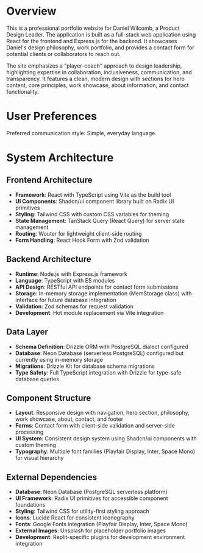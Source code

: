 # Overview

This is a professional portfolio website for Daniel Wilcomb, a Product Design Leader. The application is built as a full-stack web application using React for the frontend and Express.js for the backend. It showcases Daniel's design philosophy, work portfolio, and provides a contact form for potential clients or collaborators to reach out.

The site emphasizes a "player-coach" approach to design leadership, highlighting expertise in collaboration, inclusiveness, communication, and transparency. It features a clean, modern design with sections for hero content, core principles, work showcase, about information, and contact functionality.

# User Preferences

Preferred communication style: Simple, everyday language.

# System Architecture

## Frontend Architecture
- **Framework**: React with TypeScript using Vite as the build tool
- **UI Components**: Shadcn/ui component library built on Radix UI primitives
- **Styling**: Tailwind CSS with custom CSS variables for theming
- **State Management**: TanStack Query (React Query) for server state management
- **Routing**: Wouter for lightweight client-side routing
- **Form Handling**: React Hook Form with Zod validation

## Backend Architecture  
- **Runtime**: Node.js with Express.js framework
- **Language**: TypeScript with ES modules
- **API Design**: RESTful API endpoints for contact form submissions
- **Storage**: In-memory storage implementation (MemStorage class) with interface for future database integration
- **Validation**: Zod schemas for request validation
- **Development**: Hot module replacement via Vite integration

## Data Layer
- **Schema Definition**: Drizzle ORM with PostgreSQL dialect configured
- **Database**: Neon Database (serverless PostgreSQL) configured but currently using in-memory storage
- **Migrations**: Drizzle Kit for database schema migrations
- **Type Safety**: Full TypeScript integration with Drizzle for type-safe database queries

## Component Structure
- **Layout**: Responsive design with navigation, hero section, philosophy, work showcase, about, contact, and footer
- **Forms**: Contact form with client-side validation and server-side processing
- **UI System**: Consistent design system using Shadcn/ui components with custom theming
- **Typography**: Multiple font families (Playfair Display, Inter, Space Mono) for visual hierarchy

## External Dependencies

- **Database**: Neon Database (PostgreSQL serverless platform)
- **UI Framework**: Radix UI primitives for accessible component foundations
- **Styling**: Tailwind CSS for utility-first styling approach
- **Icons**: Lucide React for consistent iconography
- **Fonts**: Google Fonts integration (Playfair Display, Inter, Space Mono)
- **External Images**: Unsplash for placeholder portfolio images
- **Development**: Replit-specific plugins for development environment integration